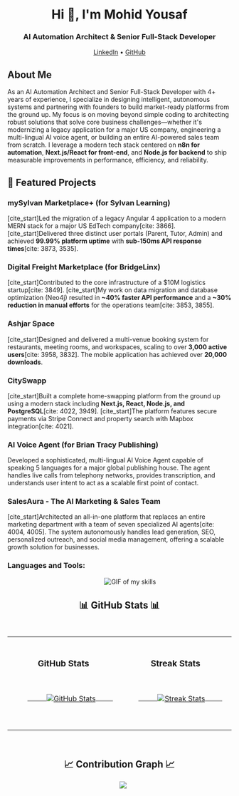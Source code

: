 <h1 align="center">Hi 👋, I'm Mohid Yousaf</h1>
<h3 align="center">AI Automation Architect & Senior Full-Stack Developer</h3>

<p align="center">
  <a href="https://www.linkedin.com/in/mohid-yousaf-2a1594191/">LinkedIn</a> •
  <a href="https://github.com/mohidyousaf">GitHub</a>
</p>

<h2>About Me</h2>
<p>
As an AI Automation Architect and Senior Full-Stack Developer with 4+ years of experience, I specialize in designing intelligent, autonomous systems and partnering with founders to build market-ready platforms from the ground up. My focus is on moving beyond simple coding to architecting robust solutions that solve core business challenges—whether it's modernizing a legacy application for a major US company, engineering a multi-lingual AI voice agent, or building an entire AI-powered sales team from scratch. I leverage a modern tech stack centered on <strong>n8n for automation</strong>, <strong>Next.js/React for front-end</strong>, and <strong>Node.js for backend</strong> to ship measurable improvements in performance, efficiency, and reliability.
</p>

<h2>🚀 Featured Projects</h2>

<h3>mySylvan Marketplace+ (for Sylvan Learning)</h3>
<p>
[cite_start]Led the migration of a legacy Angular 4 application to a modern MERN stack for a major US EdTech company[cite: 3866]. [cite_start]Delivered three distinct user portals (Parent, Tutor, Admin) and achieved <strong>99.99% platform uptime</strong> with <strong>sub-150ms API response times</strong>[cite: 3873, 3535].
</p>

<h3>Digital Freight Marketplace (for BridgeLinx)</h3>
<p>
[cite_start]Contributed to the core infrastructure of a $10M logistics startup[cite: 3849]. [cite_start]My work on data migration and database optimization (Neo4j) resulted in <strong>~40% faster API performance</strong> and a <strong>~30% reduction in manual efforts</strong> for the operations team[cite: 3853, 3855].
</p>

<h3>Ashjar Space</h3>
<p>
[cite_start]Designed and delivered a multi-venue booking system for restaurants, meeting rooms, and workspaces, scaling to over <strong>3,000 active users</strong>[cite: 3958, 3832]. The mobile application has achieved over <strong>20,000 downloads</strong>.
</p>

<h3>CitySwapp</h3>
<p>
[cite_start]Built a complete home-swapping platform from the ground up using a modern stack including <strong>Next.js, React, Node.js, and PostgreSQL</strong>[cite: 4022, 3949]. [cite_start]The platform features secure payments via Stripe Connect and property search with Mapbox integration[cite: 4021].
</p>

<h3>AI Voice Agent (for Brian Tracy Publishing)</h3>
<p>
Developed a sophisticated, multi-lingual AI Voice Agent capable of speaking 5 languages for a major global publishing house. The agent handles live calls from telephony networks, provides transcription, and understands user intent to act as a scalable first point of contact.
</p>

<h3>SalesAura - The AI Marketing & Sales Team</h3>
<p>
[cite_start]Architected an all-in-one platform that replaces an entire marketing department with a team of seven specialized AI agents[cite: 4004, 4005]. The system autonomously handles lead generation, SEO, personalized outreach, and social media management, offering a scalable growth solution for businesses.
</p>

<h3 align="left">Languages and Tools:</h3>
<div align="center">
  <picture>
    <source media="(prefers-color-scheme: dark)" srcset="./Skills_Animation_Dark.gif">
    <source media="(prefers-color-scheme: light)" srcset="./Skills_Animation_White.gif">
    <img align="center" alt="GIF of my skills" src="./Skills_Animation_White.gif">
  </picture>
</div>

<h2 align="center">📊 GitHub Stats 📊</h2>

<table width="100%">
  <tr>
    <td width="50%">
      <h3 align="center"><strong>GitHub Stats</strong></h3>
      <p align="center">
        <a href="https://github.com/mohidyousaf">
          <img align="center" src="https://github-readme-stats.vercel.app/api?username=mohidyousaf&count_private=true&show_icons=true&theme=nightowl&bg_color=0,000000,441350&title_color=c56a90&text_color=ffffff&rank_icon=github&hide=prs,issues,contribs&show=reviews,prs_merged,prs_merged_percentage" alt="GitHub Stats" />
        </a>
      </p>
    </td>
    <td width="50%">
      <h3 align="center"><strong>Streak Stats</strong></h3>
      <p align="center">
        <a href="https://github.com/mohidyousaf">
          <img align="center" src="https://streak-stats.demolab.com?user=mohidyousaf&theme=nightowl&background=0,000000,441350&fire=ffeb95&ring=ffeb95&sideNums=ffffff&sideLabels=ffffff&dates=c56a90&currStreakNum=ffffff" alt="Streak Stats" />
        </a>
      </p>
    </td>
  </tr>
</table>
<br />

<h2 align="center">📈 Contribution Graph 📈</h2>
<div align="center">
    <img src="https://github-readme-activity-graph.vercel.app/graph?username=mohidyousaf&bg_color=220a28&&color=ffffff&line=c56a90&point=ffeb95&area=false&hide_border=false" border-radius="15">
</div>
